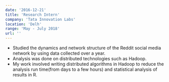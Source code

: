 ```yaml
---
date: '2016-12-21'
title: 'Research Intern'
company: 'Tata Innovation Labs'
location: 'Delh'
range: 'May - July 2018'
url: ''
---
```


- Studied the dynamics and network structure of the Reddit social media network by using
  data collected over a year.
- Analysis was done on distributed technologies such as Hadoop.
- My work involved writing distributed algorithms in Hadoop to reduce the analysis run
  time(from days to a few hours) and statistical analysis of results in R.
